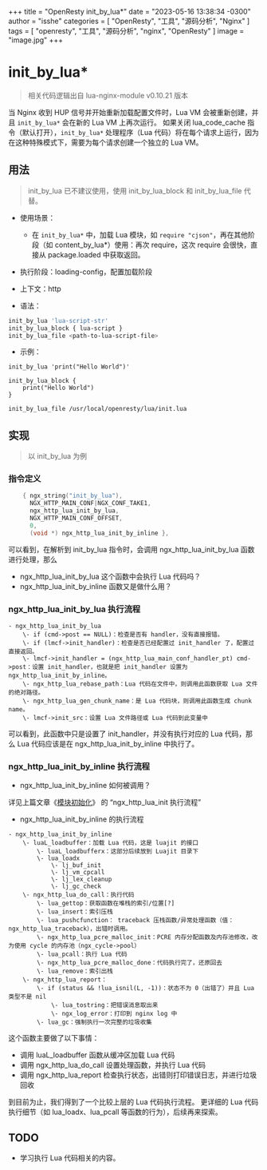 +++
title = "OpenResty init_by_lua*"
date = "2023-05-16 13:38:34 -0300"
author = "isshe"
categories = [ "OpenResty", "工具", "源码分析", "Nginx" ]
tags = [ "openresty", "工具", "源码分析", "nginx", "OpenResty" ]
image = "image.jpg"
+++

# init_by_lua*

> 相关代码逻辑出自 lua-nginx-module v0.10.21 版本

当 Nginx 收到 HUP 信号并开始重新加载配置文件时，Lua VM 会被重新创建，并且 `init_by_lua*` 会在新的 Lua VM 上再次运行。
如果关闭 lua_code_cache 指令（默认打开），`init_by_lua*` 处理程序（Lua 代码）将在每个请求上运行，因为在这种特殊模式下，需要为每个请求创建一个独立的 Lua VM。

## 用法

> init_by_lua 已不建议使用，使用 init_by_lua_block 和 init_by_lua_file 代替。

- 使用场景：
  - 在 `init_by_lua*` 中，加载 Lua 模块，如 `require "cjson"`，再在其他阶段（如 content_by_lua*）使用：再次 require，这次 require 会很快，直接从 package.loaded 中获取返回。

- 执行阶段：loading-config，配置加载阶段
- 上下文：http
- 语法：

```bash
init_by_lua 'lua-script-str'
init_by_lua_block { lua-script }
init_by_lua_file <path-to-lua-script-file>
```

- 示例：
```
init_by_lua 'print("Hello World")'

init_by_lua_block {
    print("Hello World")
}

init_by_lua_file /usr/local/openresty/lua/init.lua
```

## 实现

> 以 init_by_lua 为例

### 指令定义

```c
    { ngx_string("init_by_lua"),
      NGX_HTTP_MAIN_CONF|NGX_CONF_TAKE1,
      ngx_http_lua_init_by_lua,
      NGX_HTTP_MAIN_CONF_OFFSET,
      0,
      (void *) ngx_http_lua_init_by_inline },
```

可以看到，在解析到 init_by_lua 指令时，会调用 ngx_http_lua_init_by_lua 函数进行处理，那么

- ngx_http_lua_init_by_lua 这个函数中会执行 Lua 代码吗？
- ngx_http_lua_init_by_inline 函数又是做什么用？

### ngx_http_lua_init_by_lua 执行流程

```
- ngx_http_lua_init_by_lua
    \- if (cmd->post == NULL)：检查是否有 handler，没有直接报错。
    \- if (lmcf->init_handler)：检查是否已经配置过 init_handler 了，配置过直接返回。
    \- lmcf->init_handler = (ngx_http_lua_main_conf_handler_pt) cmd->post：设置 init_handler，也就是把 init_handler 设置为 ngx_http_lua_init_by_inline。
    \- ngx_http_lua_rebase_path：Lua 代码在文件中，则调用此函数获取 Lua 文件的绝对路径。
    \- ngx_http_lua_gen_chunk_name：是 Lua 代码块，则调用此函数生成 chunk name。
    \- lmcf->init_src：设置 Lua 文件路径或 Lua 代码到此变量中
```

可以看到，此函数中只是设置了 init_handler，并没有执行对应的 Lua 代码，那么 Lua 代码应该是在 ngx_http_lua_init_by_inline 中执行了。

### ngx_http_lua_init_by_inline 执行流程

- ngx_http_lua_init_by_inline 如何被调用？

详见上篇文章《[模块初始化](001-module-init.md)》 的 “ngx_http_lua_init 执行流程”

- ngx_http_lua_init_by_inline 的执行流程

```
- ngx_http_lua_init_by_inline
    \- luaL_loadbuffer：加载 Lua 代码，这是 luajit 的接口
        \- luaL_loadbufferx：这部分后续放到 Luajit 目录下
        \- lua_loadx
            \- lj_buf_init
            \- lj_vm_cpcall
            \- lj_lex_cleanup
            \- lj_gc_check
    \- ngx_http_lua_do_call：执行代码
        \- lua_gettop：获取函数在堆栈的索引/位置[?]
        \- lua_insert：索引压栈
        \- lua_pushcfunction： traceback 压栈函数/异常处理函数（值：ngx_http_lua_traceback），出错时调用。
        \- ngx_http_lua_pcre_malloc_init：PCRE 内存分配函数及内存池修改，改为使用 cycle 的内存池（ngx_cycle->pool）
        \- lua_pcall：执行 Lua 代码
        \- ngx_http_lua_pcre_malloc_done：代码执行完了，还原回去
        \- lua_remove：索引出栈
    \- ngx_http_lua_report：
        \- if (status && !lua_isnil(L, -1))：状态不为 0（出错了）并且 Lua 类型不是 nil
            \- lua_tostring：把错误消息取出来
            \- ngx_log_error：打印到 nginx log 中
        \- lua_gc：强制执行一次完整的垃圾收集
```

这个函数主要做了以下事情：

- 调用 luaL_loadbuffer 函数从缓冲区加载 Lua 代码
- 调用 ngx_http_lua_do_call 设置处理函数，并执行 Lua 代码
- 调用 ngx_http_lua_report 检查执行状态，出错则打印错误日志，并进行垃圾回收

到目前为止，我们得到了一个比较上层的 Lua 代码执行流程。
更详细的 Lua 代码执行细节（如 lua_loadx、lua_pcall 等函数的行为），后续再来探索。


## TODO

- 学习执行 Lua 代码相关的内容。
